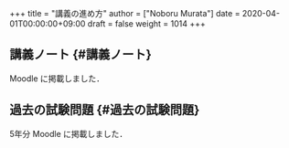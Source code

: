 +++
title = "講義の進め方"
author = ["Noboru Murata"]
date = 2020-04-01T00:00:00+09:00
draft = false
weight = 1014
+++

## 講義ノート {#講義ノート}

Moodle に掲載しました．


## 過去の試験問題 {#過去の試験問題}

5年分 Moodle に掲載しました．